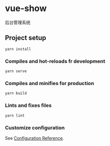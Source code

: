 # vue-show

后台管理系统

## Project setup

```
yarn install
```

### Compiles and hot-reloads fr development

```
yarn serve
```

### Compiles and minifies for production

```
yarn build
```

### Lints and fixes files

```
yarn lint
```

### Customize configuration

See [Configuration Reference](https://cli.vuejs.org/config/).

